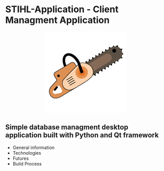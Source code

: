 
# STIHL-Application - Client Managment Application

<p align="center"> <img src="./Images/favicon-7.png"> </p>

<h2> Simple database managment desktop application built with Python and Qt framework </h2>

* General information
* Technologies
* Futures
* Build Process

